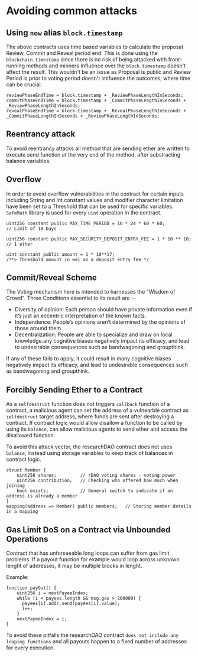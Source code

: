 # Avoiding common attacks

## Using `now` alias `block.timestamp`
The above contracts uses time based variables to calculate the proposal Review, Commit and Reveal period end. This is done using the `blockchain.timestamp` since there is no risk of being attacked with front-running methods and minners Influence over the `block.timestamp` doesn't affect the result. This wouldn't be an issue as Proposal is public and Review Period is prior to voting period doesn't imlfuence the outcomes, where time can be crucial.

```
reviewPhaseEndTime = block.timestamp + _ReviewPhaseLengthInSeconds;
commitPhaseEndTime = block.timestamp + _CommitPhaseLengthInSeconds + _ReviewPhaseLengthInSeconds;
revealPhaseEndTime = block.timestamp + _RevealPhaseLengthInSeconds + _CommitPhaseLengthInSeconds + _ReviewPhaseLengthInSeconds;
```

## Reentrancy attack
To avoid reentrancy attacks all method that are sending ether are written to execute send function at the very end of the method, after substracting balance variables.

## Overflow
In order to avoid overflow vulnerabilities in the contract for certain inputs including String and Int constant values and modifier character limitation have been set to a Threshold that can be used for specific variables. `SafeMath` library is used for every `uint` operation in the contract. 

```
uint256 constant public MAX_TIME_PERIOD = 10 * 24 * 60 * 60;                   // Limit of 10 Days

uint256 constant public MAX_SECURITY_DEPOSIT_ENTRY_FEE = 1 * 10 ** 18;         // 1 ether

uint constant public amount = 1 * 10**17;                                             /**> Threshold amount in wei as a deposit entry fee */
```
## Commit/Reveal Scheme

The Voting mechanism here is intended to harnesses the "Wisdom of Crowd". Three Conditions essential to its result are :-

- Diversity of opinion: Each person should have private information even if it’s just an eccentric interpretation of the known facts.
- Independence: People’s opinions aren’t determined by the opinions of those around them.
- Decentralization: People are able to specialize and draw on local knowledge.any cognitive biases negatively impact its efficacy, and lead to undesirable consequences such as bandwagoning and groupthink.

If any of these fails to apply, it could result in many cognitive biases negatively impact its efficacy, and lead to undesirable consequences such as bandwagoning and groupthink.

## Forcibly Sending Ether to a Contract
As a `selfdestruct` function does not triggers `callback` function of a contract, a malicious agent can set the address of a vulnearble contract as `selfdestruct` target address, where funds are sent after destroying a contract. If contract logic would allow disallow a function to be called by using its `balance`, can allow malicious agents to send ether and access the disallowed function. 

To avoid this attack vector, the researchDAO contract does not uses `balance`, instead using storage variables to keep track of balances in contract logic.  

```
struct Member {
    uint256 shares;         // rDAO voting shares - voting power
    uint256 contribution;   // Checking who offered how much when joining
    bool exists;            // General switch to indicate if an address is already a member
}
mapping(address => Member) public members;   // Storing member details in a mapping
```
## Gas Limit DoS on a Contract via Unbounded Operations
Contract that has unforseeable long loops can suffer from gas limit problems. If a payout function for example would loop across unknown lenght of addresses, it may be multiple blocks in lenght. 

Example:

```
function payOut() {
    uint256 i = nextPayeeIndex;
    while (i < payees.length && msg.gas > 200000) {
      payees[i].addr.send(payees[i].value);
      i++;
    }
    nextPayeeIndex = i;
}
```
To avoid these pitfalls the researchDAO contract `does not include any looping functions` and all payouts happen to a fixed number of addresses for every execution.

